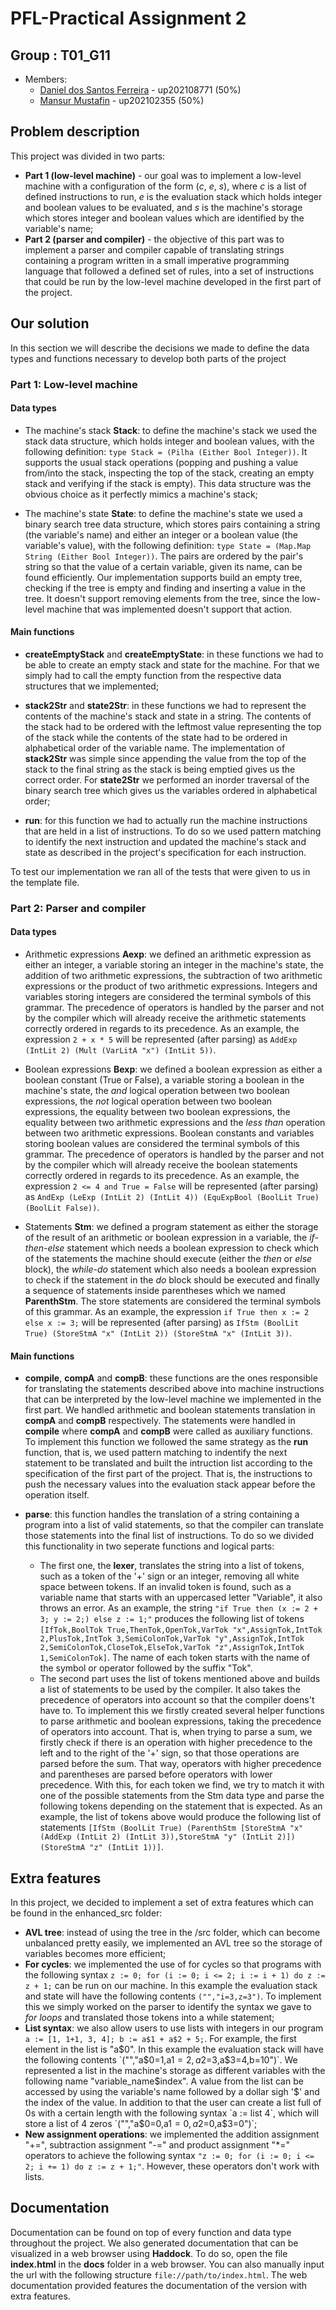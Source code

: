 # PFL-Practical Assignment 2

## Group : T01_G11
* Members:
  * [Daniel dos Santos Ferreira](https://github.com/dsantosferreira) - up202108771 (50%)
  * [Mansur Mustafin](https://github.com/Mansur-Mustafin) - up202102355 (50%)

## Problem description

This project was divided in two parts:

- **Part 1 (low-level machine)** - our goal was to implement a low-level machine with a configuration of the form (*c*, *e*, *s*), where *c* is a list of defined instructions to run, *e* is the evaluation stack which holds integer and boolean values to be evaluated, and *s* is the machine's storage which stores integer and boolean values which are identified by the variable's name;
- **Part 2 (parser and compiler)** - the objective of this part was to implement a parser and compiler capable of translating strings containing a program written in a small imperative programming language that followed a defined set of rules, into a set of instructions that could be run by the low-level machine developed in the first part of the project.

## Our solution

In this section we will describe the decisions we made to define the data types and functions necessary to develop both parts of the project

### Part 1: Low-level machine

#### Data types

- The machine's stack **Stack**: to define the machine's stack we used the stack data structure, which holds integer and boolean values, with the following definition: `type Stack = (Pilha (Either Bool Integer))`. It supports the usual stack operations (popping and pushing a value from/into the stack, inspecting the top of the stack, creating an empty stack and verifying if the stack is empty). This data structure was the obvious choice as it perfectly mimics a machine's stack;

- The machine's state **State**: to define the machine's state we used a binary search tree data structure, which stores pairs containing a string (the variable's name) and either an integer or a boolean value (the variable's value), with the following definition: `type State = (Map.Map String (Either Bool Integer))`. The pairs are ordered by the pair's string so that the value of a certain variable, given its name, can be found efficiently. Our implementation supports build an empty tree, checking if the tree is empty and finding and inserting a value in the tree. It doesn't support removing elements from the tree, since the low-level machine that was implemented doesn't support that action.

#### Main functions

- **createEmptyStack** and **createEmptyState**: in these functions we had to be able to create an empty stack and state for the machine. For that we simply had to call the empty function from the respective data structures that we implemented;

- **stack2Str** and **state2Str**: in these functions we had to represent the contents of the machine's stack and state in a string. The contents of the stack had to be ordered with the leftmost value representing the top of the stack while the contents of the state had to be ordered in alphabetical order of the variable name. The implementation of **stack2Str** was simple since appending the value from the top of the stack to the final string as the stack is being emptied gives us the correct order. For **state2Str** we performed an inorder traversal of the binary search tree which gives us the variables ordered in alphabetical order;

- **run**: for this function we had to actually run the machine instructions that are held in a list of instructions. To do so we used pattern matching to identify the next instruction and updated the machine's stack and state as described in the project's specification for each instruction.

To test our implementation we ran all of the tests that were given to us in the template file.

### Part 2: Parser and compiler

#### Data types

- Arithmetic expressions **Aexp**: we defined an arithmetic expression as either an integer, a variable storing an integer in the machine's state, the addition of two arithmetic expressions, the subtraction of two arithmetic expressions or the product of two arithmetic expressions. Integers and variables storing integers are considered the terminal symbols of this grammar. The precedence of operators is handled by the parser and not by the compiler which will already receive the arithmetic statements correctly ordered in regards to its precedence. As an example, the expression `2 + x * 5` will be represented (after parsing) as `AddExp (IntLit 2) (Mult (VarLitA "x") (IntLit 5))`.

- Boolean expressions **Bexp**: we defined a boolean expression as either a boolean constant (True or False), a variable storing a boolean in the machine's state, the *and* logical operation between two boolean expressions, the *not* logical operation between two boolean expressions, the equality between two boolean expressions, the equality between two arithmetic expressions and the *less than* operation between two arithmetic expressions. Boolean constants and variables storing boolean values are considered the terminal symbols of this grammar. The precedence of operators is handled by the parser and not by the compiler which will already receive the boolean statements correctly ordered in regards to its precedence. As an example, the expression `2 <= 4 and True = False` will be represented (after parsing) as `AndExp (LeExp (IntLit 2) (IntLit 4)) (EquExpBool (BoolLit True) (BoolLit False))`.

- Statements **Stm**: we defined a program statement as either the storage of the result of an arithmetic or boolean expression in a variable, the *if-then-else* statement which needs a boolean expression to check which of the statements the machine should execute (either the *then* or *else* block), the *while-do* statement which also needs a boolean expression to check if the statement in the *do* block should be executed and finally a sequence of statements inside parentheses which we named **ParenthStm**. The store statements are considered the terminal symbols of this grammar. As an example, the expression `if True then x := 2 else x := 3;` will be represented (after parsing) as `IfStm (BoolLit True) (StoreStmA "x" (IntLit 2)) (StoreStmA "x" (IntLit 3))`.

#### Main functions

- **compile**, **compA** and **compB**: these functions are the ones responsible for translating the statements described above into machine instructions that can be interpreted by the low-level machine we implemented in the first part. We handled arithmetic and boolean statements translation in **compA** and **compB** respectively. The statements were handled in **compile** where **compA** and **compB** were called as auxiliary functions. To implement this function we followed the same strategy as the **run** function, that is, we used pattern matching to indentify the next statement to be translated and built the intruction list according to the specification of the first part of the project. That is, the instructions to push the necessary values into the evaluation stack appear before the operation itself.

- **parse**: this function handles the translation of a string containing a program into a list of valid statements, so that the compiler can translate those statements into the final list of instructions. To do so we divided this functionality in two seperate functions and logical parts:
  - The first one, the **lexer**, translates the string into a list of tokens, such as a token of the '+' sign or an integer, removing all white space between tokens. If an invalid token is found, such as a variable name that starts with an uppercased letter "Variable", it also throws an error. As an example, the string `"if True then (x := 2 + 3; y := 2;) else z := 1;"` produces the following list of tokens `[IfTok,BoolTok True,ThenTok,OpenTok,VarTok "x",AssignTok,IntTok 2,PlusTok,IntTok 3,SemiColonTok,VarTok "y",AssignTok,IntTok 2,SemiColonTok,CloseTok,ElseTok,VarTok "z",AssignTok,IntTok 1,SemiColonTok]`. The name of each token starts with the name of the symbol or operator followed by the suffix "Tok".
  - The second part uses the list of tokens mentioned above and builds a list of statements to be used by the compiler. It also takes the precedence of operators into account so that the compiler doens't have to. To implement this we firstly created several helper functions to parse arithmetic and boolean expressions, taking the precedence of operators into account. That is, when trying to parse a sum, we firstly check if there is an operation with higher precedence to the left and to the right of the '+' sign, so that those operations are parsed before the sum. That way, operators with higher precedence and parentheses are parsed before operators with lower precedence. With this, for each token we find, we try to match it with one of the possible statements from the Stm data type and parse the following tokens depending on the statement that is expected. As an example, the list of tokens above would produce the following list of statements `[IfStm (BoolLit True) (ParenthStm [StoreStmA "x" (AddExp (IntLit 2) (IntLit 3)),StoreStmA "y" (IntLit 2)]) (StoreStmA "z" (IntLit 1))]`.

## Extra features

In this project, we decided to implement a set of extra features which can be found in the enhanced_src folder:

- **AVL tree**: instead of using the tree in the /src folder, which can become unbalanced pretty easily, we implemented an AVL tree so the storage of variables becomes more efficient;
- **For cycles**: we implemented the use of for cycles so that programs with the following syntax `z := 0; for (i := 0; i <= 2; i := i + 1) do z := z + 1;` can be run on our machine. In this example the evaluation stack and state will have the following contents `("","i=3,z=3")`. To implement this we simply worked on the parser to identify the syntax we gave to *for loops* and translated those tokens into a while statement;
- **List syntax**: we also allow users to use lists with integers in our program `a := [1, 1+1, 3, 4]; b := a$1 + a$2 + 5;`. For example, the first element in the list is "a$0". In this example the evaluation stack will have the following contents `("","a$0=1,a$1=2,a$2=3,a$3=4,b=10")`. We represented a list in the machine's storage as different variables with the following name "variable_name$index". A value from the list can be accessed by using the variable's name followed by a dollar sigh '$' and the index of the value. In addition to that the user can create a list full of 0s with a certain length with the following syntax `a := list 4`, which will store a list of 4 zeros `("","a$0=0,a$1=0,a$2=0,a$3=0")`;
- **New assignment operations**: we implemented the addition assignment "+=", subtraction assignment "-=" and product assignment "*=" operators to achieve the following syntax `"z := 0; for (i := 0; i <= 2; i += 1) do z := z + 1;"`. However, these operators don't work with lists.

## Documentation

Documentation can be found on top of every function and data type throughout the project. We also generated documentation that can be visualized in a web browser using **Haddock**. To do so, open the file **index.html** in the **docs** folder in a web browser. You can also manually input the url with the following structure `file://path/to/index.html`.
The web documentation provided features the documentation of the version with extra features.